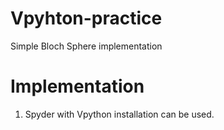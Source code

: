 # Vpyhton-practice
Simple Bloch Sphere implementation

# Implementation 

1. Spyder with Vpython installation can be used.
